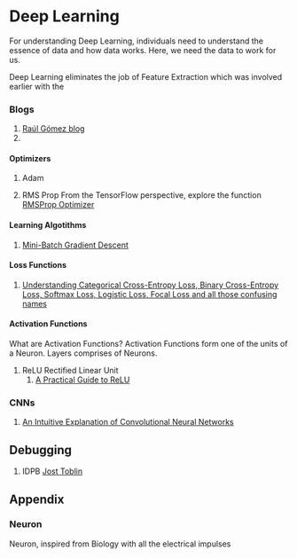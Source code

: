 # Deep Learning

For understanding Deep Learning, individuals need to understand the essence of data and how data works. Here, we need the data to work for us.

Deep Learning eliminates the job of Feature Extraction which was involved earlier with the


### Blogs
1. [Raúl Gómez blog](https://gombru.github.io/)
2.

#### Optimizers

1. Adam

2. RMS Prop
From the TensorFlow perspective, explore the function [RMSProp Optimizer](https://www.tensorflow.org/versions/r1.15/api_docs/python/tf/train/RMSPropOptimizer)


#### Learning Algotithms

1. [Mini-Batch Gradient Descent](http://www.cs.toronto.edu/~tijmen/csc321/slides/lecture_slides_lec6.pdf)

#### Loss Functions

1. [Understanding Categorical Cross-Entropy Loss, Binary Cross-Entropy Loss, Softmax Loss, Logistic Loss, Focal Loss and all those confusing names](https://gombru.github.io/2018/05/23/cross_entropy_loss/)
#### Activation Functions


What are Activation Functions?
Activation Functions form one of the units of a Neuron. Layers comprises of Neurons.


1. ReLU
Rectified Linear Unit
    1. [A Practical Guide to ReLU](https://medium.com/@danqing/a-practical-guide-to-relu-b83ca804f1f7#targetText=ReLU%20stands%20for%20rectified%20linear,neural%20networks%2C%20especially%20in%20CNNs.)

### CNNs

1. [An Intuitive Explanation of Convolutional Neural Networks](https://ujjwalkarn.me/2016/08/11/intuitive-explanation-convnets/)


## Debugging

1. IDPB [Jost Toblin](https://t.co/9Y7kDc1hag?amp=1)


## Appendix

### Neuron
Neuron, inspired from Biology with all the electrical impulses
